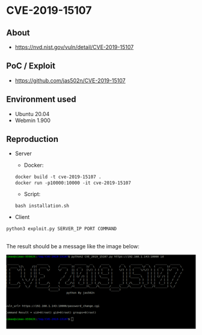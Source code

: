 # CVE-2019-15107

## About
* <https://nvd.nist.gov/vuln/detail/CVE-2019-15107>


## PoC / Exploit

* <https://github.com/jas502n/CVE-2019-15107> 


## Environment used

* Ubuntu 20.04
* Webmin 1.900


## Reproduction
* Server
    - Docker:
    ```shell script
    docker build -t cve-2019-15107 .
    docker run -p10000:10000 -it cve-2019-15107
    ```
    
    - Script:
    ```shell script
    bash installation.sh
    ```    

* Client
```shell script
python3 exploit.py SERVER_IP PORT COMMAND 
```
<br>
The result should be a message like the image below:
<p align="center">
  <img src="images/result.png">
</p>
